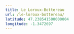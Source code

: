 ```yaml
---
title: Le Loroux-Bottereau
url: /le-loroux-bottereau/
latitude: 47.238541500000004
longitude: -1.3472697
---
```

